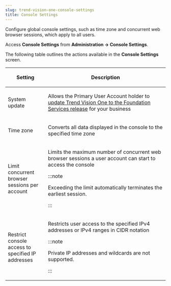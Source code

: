 ```yaml
---
slug: trend-vision-one-console-settings
title: Console Settings
---
```


Configure global console settings, such as time zone and concurrent web browser sessions, which apply to all users.

Access **Console Settings** from **Administration → Console Settings**.

The following table outlines the actions available in the **Console Settings** screen.

<table>
<colgroup>
<col style="width: 25%" />
<col style="width: 75%" />
</colgroup>
<thead>
<tr>
<th><p>Setting</p></th>
<th><p>Description</p></th>
</tr>
</thead>
<tbody>
<tr>
<td><p>System update</p></td>
<td><p>Allows the Primary User Account holder to <a href="trend-vision-one-update-foundation-services-release">update Trend Vision One to the Foundation Services release</a> for your business</p></td>
</tr>
<tr>
<td><p>Time zone</p></td>
<td><p>Converts all data displayed in the console to the specified time zone</p></td>
</tr>
<tr>
<td><p>Limit concurrent browser sessions per account</p></td>
<td><p>Limits the maximum number of concurrent web browser sessions a user account can start to access the console</p>


:::note

<p>Exceeding the limit automatically terminates the earliest session.</p>


:::

</td>
</tr>
<tr>
<td><p>Restrict console access to specified IP addresses</p></td>
<td><p>Restricts user access to the specified IPv4 addresses or IPv4 ranges in CIDR notation</p>


:::note

<p>Private IP addresses and wildcards are not supported.</p>


:::

</td>
</tr>
</tbody>
</table>
